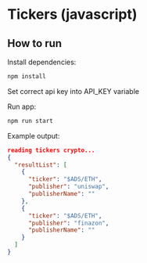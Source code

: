 # Tickers (javascript)

## How to run

Install dependencies:
```bash
npm install
```

Set correct api key into API_KEY variable

Run app:
```bash
npm run start
```

Example output:
```json
reading tickers crypto...
{
  "resultList": [
    {
      "ticker": "$ADS/ETH",
      "publisher": "uniswap",
      "publisherName": ""
    },
    {
      "ticker": "$ADS/ETH",
      "publisher": "finazon",
      "publisherName": ""
    }
  ]
}
```
